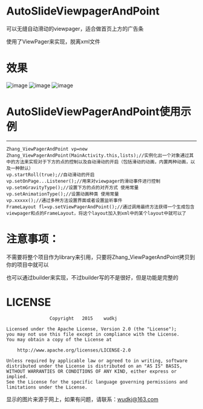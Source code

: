 # AutoSlideViewpagerAndPoint
可以无缝自动滑动的viewpager，适合做首页上方的广告条

使用了ViewPager来实现，脱离xml文件
# 效果 #
![image](https://github.com/wudkj/AutoSlideViewpagerAndPoint/raw/master/Screenshot/Screenshot_2015-01-14-21-03-46.png)
![image](https://github.com/wudkj/AutoSlideViewpagerAndPoint/raw/master/Screenshot/Screenshot_2015-01-14-21-04-27.png)
![image](https://github.com/wudkj/AutoSlideViewpagerAndPoint/raw/master/Screenshot/Screenshot_2015-01-14-21-05-09.png)
# AutoSlideViewPagerAndPoint使用示例 #

----------






    Zhang_ViewPagerAndPoint vp=new Zhang_ViewPagerAndPoint(MainActivity.this,lists);//实例化出一个对象通过其中的方法来实现对于下方的点的控制以及自动滑动的开启（包括滑动的动画，内置两种动画，以及一种默认）
    vp.startRoll(true);//自动滑动的开启
    vp.setOnPage...Listener();//用来对viewpager的滑动事件进行控制
    vp.setmGravityType();//设置下方的点的对齐方式 使用常量
    vp.setAnimationType();//设置动画种类 使用常量
	vp.xxxxx();//通过多种方法设置界面或者设置监听事件
    FrameLayout fl=vp.setViewPagerAndPoint();//通过调用最终方法获得一个生成包含viewpager和点的FrameLayout，将这个layout加入到xml中的某个layout中就可以了
# 注意事项： #
不需要将整个项目作为library来引用，只要将Zhang_ViewPagerAndPoint拷贝到你的项目中就可以

也可以通过builder来实现，不过builder写的不是很好，但是功能是完整的
# LICENSE #
					Copyright   2015    wudkj

	Licensed under the Apache License, Version 2.0 (the "License");
	you may not use this file except in compliance with the License.
	You may obtain a copy of the License at
	
		http://www.apache.org/licenses/LICENSE-2.0
	
	Unless required by applicable law or agreed to in writing, software
	distributed under the License is distributed on an "AS IS" BASIS,
	WITHOUT WARRANTIES OR CONDITIONS OF ANY KIND, either express or implied.
	See the License for the specific language governing permissions and
	limitations under the License.


显示的图片来源于网上，如果有问题，请联系：wudkj@163.com